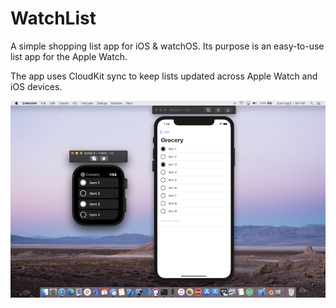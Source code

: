 # WatchList
A simple shopping list app for iOS &amp; watchOS. Its purpose is an easy-to-use list app for the Apple Watch.

The app uses CloudKit sync to keep lists updated across Apple Watch and iOS devices.

![Screenshot 1](screenshot1.png)
